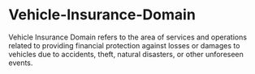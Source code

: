 # Vehicle-Insurance-Domain
Vehicle Insurance Domain refers to the area of services and operations related to providing financial protection against losses or damages to vehicles due to accidents, theft, natural disasters, or other unforeseen events.
